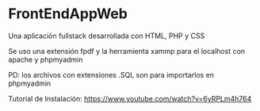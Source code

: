 # FrontEndAppWeb

Una aplicación fullstack desarrollada con HTML, PHP y CSS

Se uso una extensión fpdf y la herramienta xammp para el localhost con apache y phpmyadmin

PD: los archivos con extensiones .SQL son para importarlos en phpmyadmin

Tutorial de Instalación: https://www.youtube.com/watch?v=6yRPLm4h764
